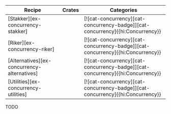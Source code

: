 | Recipe | Crates | Categories |
|--------|--------|------------|
| [Stakker][ex-concurrency-stakker] |  | [![cat-concurrency][cat-concurrency-badge]][cat-concurrency]{{hi:Concurrency}} |
| [Riker][ex-concurrency-riker] |  | [![cat-concurrency][cat-concurrency-badge]][cat-concurrency]{{hi:Concurrency}} |
| [Alternatives][ex-concurrency-alternatives] |  | [![cat-concurrency][cat-concurrency-badge]][cat-concurrency]{{hi:Concurrency}} |
| [Utilities][ex-concurrency-utilities] |  | [![cat-concurrency][cat-concurrency-badge]][cat-concurrency]{{hi:Concurrency}} |

<div class="hidden">
TODO
</div>
